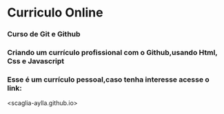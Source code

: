 # Curriculo Online

### Curso de Git e Github 


### Criando um currículo profissional com o Github,usando Html, Css e Javascript

### Esse é um currículo pessoal,caso tenha interesse acesse o link:
<scaglia-aylla.github.io>